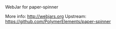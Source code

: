 WebJar for paper-spinner

More info: http://webjars.org
Upstream:  https://github.com/PolymerElements/paper-spinner